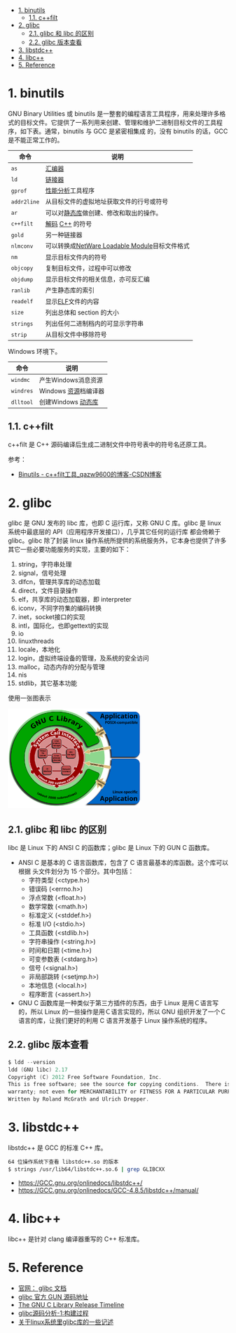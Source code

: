 <!-- TOC -->

- [1. binutils](#1-binutils)
  - [1.1. c++filt](#11-cfilt)
- [2. glibc](#2-glibc)
  - [2.1. glibc 和 libc 的区别](#21-glibc-和-libc-的区别)
  - [2.2. glibc 版本查看](#22-glibc-版本查看)
- [3. libstdc++](#3-libstdc)
- [4. libc++](#4-libc)
- [5. Reference](#5-reference)

<!-- /TOC -->

# 1. binutils

GNU Binary Utilities 或 binutils 是一整套的编程语言工具程序，用来处理许多格式的目标文件。它提供了一系列用来创建、管理和维护二进制目标文件的工具程序，如下表。通常，binutils 与 GCC 是紧密相集成 的，没有 binutils 的话，GCC 是不能正常工作的。

| 命令        | 说明                                                         |
| ----------- | ------------------------------------------------------------ |
| `as`        | [汇编器](https://zh.wikipedia.org/wiki/組譯器)               |
| `ld`        | [链接器](https://zh.wikipedia.org/wiki/链接器)               |
| `gprof`     | [性能分析](https://zh.wikipedia.org/wiki/性能分析)工具程序   |
| `addr2line` | 从目标文件的虚拟地址获取文件的行号或符号                     |
| `ar`        | 可以对[静态库](https://zh.wikipedia.org/w/index.php?title=Archive_file&action=edit&redlink=1)做创建、修改和取出的操作。 |
| `c++filt`   | [解码](https://zh.wikipedia.org/wiki/Name_mangling#Name_mangling_in_C++) [C++](https://zh.wikipedia.org/wiki/C%2B%2B) 的符号 |
| `gold`      | 另一种链接器                                                 |
| `nlmconv`   | 可以转换成[NetWare Loadable Module](https://zh.wikipedia.org/w/index.php?title=NetWare_Loadable_Module&action=edit&redlink=1)目标文件格式 |
| `nm`        | 显示目标文件内的符号                                         |
| `objcopy`   | 复制目标文件，过程中可以修改                                 |
| `objdump`   | 显示目标文件的相关信息，亦可反汇编                           |
| `ranlib`    | 产生静态库的索引                                             |
| `readelf`   | 显示[ELF](https://zh.wikipedia.org/wiki/可執行與可鏈接格式)文件的内容 |
| `size`      | 列出总体和 section 的大小                                    |
| `strings`   | 列出任何二进制档内的可显示字符串                             |
| `strip`     | 从目标文件中移除符号                                         |


Windows 环境下。

| 命令      | 说明                                                         |
| --------- | ------------------------------------------------------------ |
| `windmc`  | 产生Windows消息资源                                          |
| `windres` | Windows [资源](https://zh.wikipedia.org/wiki/资源_(Windows))档编译器 |
| `dlltool` | 创建Windows [动态库](https://zh.wikipedia.org/wiki/動態函式庫) |



## 1.1. c++filt

c++filt 是 C++ 源码编译后生成二进制文件中符号表中的符号名还原工具。

参考：

- [Binutils - c++filt工具_qazw9600的博客-CSDN博客](https://blog.csdn.net/qazw9600/article/details/109729185)

# 2. glibc

glibc 是 GNU 发布的 libc 库，也即 C 运行库，又称 GNU C 库。glibc 是 linux 系统中最底层的 API（应用程序开发接口），几乎其它任何的运行库 都会倚赖于 glibc。glibc 除了封装 linux 操作系统所提供的系统服务外，它本身也提供了许多其它一些必要功能服务的实现，主要的如下：

1. string，字符串处理
2. signal，信号处理
3. dlfcn，管理共享库的动态加载
4. direct，文件目录操作
5. elf，共享库的动态加载器，即 interpreter
6. iconv，不同字符集的编码转换
7. inet，socket接口的实现
8. intl，国际化，也即gettext的实现
9. io
10. linuxthreads
11. locale，本地化
12. login，虚拟终端设备的管理，及系统的安全访问
13. malloc，动态内存的分配与管理
14. nis
15. stdlib，其它基本功能

使用一张图表示

<img width="60%" hight="60%" src="../Linux/pictures/Linux_kernel_System_Call_Interface_and_glibc.svg">

## 2.1. glibc 和 libc 的区别

libc 是 Linux 下的 ANSI C 的函数库；glibc 是 Linux 下的 GUN C 函数库。

- ANSI C 是基本的 C 语言函数库，包含了 C 语言最基本的库函数。这个库可以根据 头文件划分为 15 个部分。其中包括：
  - 字符类型 (<ctype.h>)
  - 错误码 (<errno.h>)
  - 浮点常数 (<float.h>)
  - 数学常数 (<math.h>)
  - 标准定义 (<stddef.h>)
  - 标准 I/O (<stdio.h>)
  - 工具函数 (<stdlib.h>)
  - 字符串操作 (<string.h>)
  - 时间和日期 (<time.h>)
  - 可变参数表 (<stdarg.h>)
  - 信号 (<signal.h>)
  - 非局部跳转 (<setjmp.h>)
  - 本地信息 (<local.h>)
  - 程序断言 (<assert.h>) 
- GNU C 函数库是一种类似于第三方插件的东西，由于 Linux 是用Ｃ语言写的，所以 Linux 的一些操作是用Ｃ语言实现的，所以 GNU 组织开发了一个Ｃ语言的库，让我们更好的利用 C 语言开发基于 Linux 操作系统的程序。

## 2.2. glibc 版本查看

```c
$ ldd --version
ldd (GNU libc) 2.17
Copyright (C) 2012 Free Software Foundation, Inc.
This is free software; see the source for copying conditions.  There is NO
warranty; not even for MERCHANTABILITY or FITNESS FOR A PARTICULAR PURPOSE.
Written by Roland McGrath and Ulrich Drepper.
```

# 3. libstdc++

libstdc++ 是 GCC 的标准 C++ 库。

```sh
64 位操作系统下查看 libstdc++.so 的版本
$ strings /usr/lib64/libstdc++.so.6 | grep GLIBCXX  
```

- https://GCC.gnu.org/onlinedocs/libstdc++/ 
- https://GCC.gnu.org/onlinedocs/GCC-4.8.5/libstdc++/manual/ 

# 4. libc++

libc++ 是针对 clang 编译器重写的 C++ 标准库。

# 5. Reference

- [官网： glibc 文档](https://www.gnu.org/software/libc/libc.html)
- [glibc 官方 GUN 源码地址](http://ftp.gnu.org/gnu/glibc/)
- [The GNU C Library Release Timeline](https://sourceware.org/glibc/wiki/Glibc%20Timeline)
- [glibc源码分析-1:构建过程](https://magus0219.me/zh-cn/glibc%E6%BA%90%E7%A0%81%E5%88%86%E6%9E%90-1-%E6%9E%84%E5%BB%BA%E8%BF%87%E7%A8%8B/)
- [关于linux系统里glibc库的一些记述](http://fsemouse.com/wordpress/2021/01/19/关于linux系统里glibc库的一些记述/)
